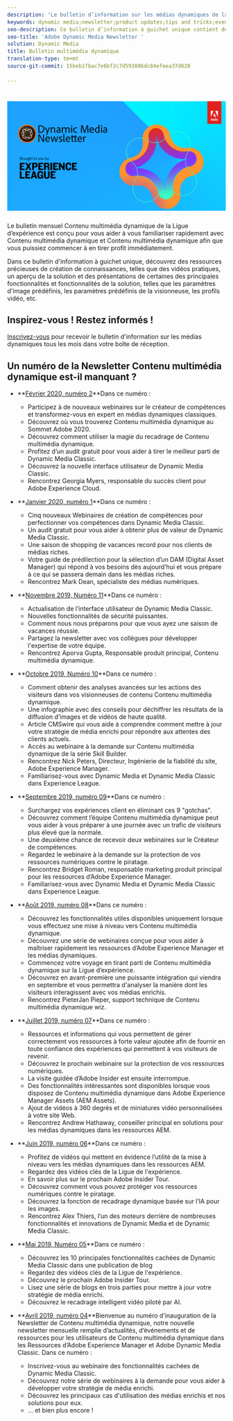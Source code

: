 ```yaml
---
description: 'Le bulletin d’information sur les médias dynamiques de la Ligue de l’expérience est un bulletin d’information mensuel. Il est conçu pour vous aider à vous familiariser avec les médias dynamiques et les médias dynamiques classiques afin que vous puissiez commencer à en tirer parti immédiatement. Des ressources précieuses d''acquisition de connaissances sont disponibles dans ce bulletin d''information à guichet unique, notamment sur la façon de réaliser des vidéos, des aperçus de solutions et des présentations de certaines fonctionnalités clés telles que les paramètres d''image prédéfinis, les paramètres prédéfinis de la visionneuse, les profils vidéo, etc. '
keywords: dynamic media;newsletter;product updates;tips and tricks;events;customer success;blog;blogs;images;videos;features;capabilities
seo-description: Ce bulletin d’information à guichet unique contient des ressources pour le développement des connaissances, notamment des vidéos, des aperçus de solutions et des présentations de certaines fonctionnalités clés, telles que les paramètres d’image prédéfinis, les paramètres prédéfinis de la visionneuse, les profils vidéo, etc.
seo-title: 'Adobe Dynamic Media Newsletter '
solution: Dynamic Media
title: Bulletin multimédia dynamique
translation-type: tm+mt
source-git-commit: 15beb1fbac7e6bf2c7d593806dc84efeea37d620

---
```



# ![Logo du bulletin d’informations sur les médias dynamiques](/help/assets/dynamic-media-newsletter-logo.png)

Le bulletin mensuel Contenu multimédia dynamique de la Ligue d’expérience est conçu pour vous aider à vous familiariser rapidement avec Contenu multimédia dynamique et Contenu multimédia dynamique afin que vous puissiez commencer à en tirer profit immédiatement.

Dans ce bulletin d&#39;information à guichet unique, découvrez des ressources précieuses de création de connaissances, telles que des vidéos pratiques, un aperçu de la solution et des présentations de certaines des principales fonctionnalités et fonctionnalités de la solution, telles que les paramètres d&#39;image prédéfinis, les paramètres prédéfinis de la visionneuse, les profils vidéo, etc.

## Inspirez-vous ! Restez informés !

[Inscrivez-vous](https://www.adobe.com/subscription/dynamic-media-newsletter.html) pour recevoir le bulletin d&#39;information sur les médias dynamiques tous les mois dans votre boîte de réception.

## Un numéro de la Newsletter Contenu multimédia dynamique est-il manquant ?

* **[Février 2020, numéro 2](http://amc-mkt-prod1-t.adobe-campaign.com/rest/head/mirrorPage/@5lYjerUalNCDQd6ABlMufSyP3GqbFDn747uBiom3-3_efxsaEjuw8LNhJxrs89ft1vcsQzjvxTGMo55w-4k0YyBVGiL6m5AWSe9I7H7wIXKT0Efz.html)**Dans ce numéro :

   * Participez à de nouveaux webinaires sur le créateur de compétences et transformez-vous en expert en médias dynamiques classiques.
   * Découvrez où vous trouverez Contenu multimédia dynamique au Sommet Adobe 2020.
   * Découvrez comment utiliser la magie du recadrage de Contenu multimédia dynamique.
   * Profitez d’un audit gratuit pour vous aider à tirer le meilleur parti de Dynamic Media Classic.
   * Découvrez la nouvelle interface utilisateur de Dynamic Media Classic.
   * Rencontrez Georgia Myers, responsable du succès client pour Adobe Experience Cloud.

* **[Janvier 2020, numéro 1](http://amc-mkt-prod1-t.adobe-campaign.com/rest/head/mirrorPage/@NpvOA7LHuVbd-W1B5pENdSLNFZ4L4ZeEkA_bVd4reX31KUOs3uaPFEuEx2mWz-3oNkVBcY5fdimoW3RM-SzTt6QXI4l1Rd2mEwrYsWp7C1LnUMVp.html)**Dans ce numéro :

   * Cinq nouveaux Webinaires de création de compétences pour perfectionner vos compétences dans Dynamic Media Classic.
   * Un audit gratuit pour vous aider à obtenir plus de valeur de Dynamic Media Classic.
   * Une saison de shopping de vacances record pour nos clients de médias riches.
   * Votre guide de prédilection pour la sélection d’un DAM (Digital Asset Manager) qui répond à vos besoins dès aujourd’hui et vous prépare à ce qui se passera demain dans les médias riches.
   * Rencontrez Mark Dean, spécialiste des médias numériques.

* **[Novembre 2019, Numéro 11](https://expleague.azureedge.net/assets/dynamic-media/Dynamic_Media_Newsletter_11_2019_Nov.html)**Dans ce numéro :

   * Actualisation de l’interface utilisateur de Dynamic Media Classic.
   * Nouvelles fonctionnalités de sécurité puissantes.
   * Comment nous nous préparons pour que vous ayez une saison de vacances réussie.
   * Partagez la newsletter avec vos collègues pour développer l&#39;expertise de votre équipe.
   * Rencontrez Aporva Gupta, Responsable produit principal, Contenu multimédia dynamique.

* **[Octobre 2019, Numéro 10](https://expleague.azureedge.net/assets/dynamic-media/Dynamic_Media_Newsletter_10_2019_Oct.html)**Dans ce numéro :

   * Comment obtenir des analyses avancées sur les actions des visiteurs dans vos visionneuses de contenu Contenu multimédia dynamique.
   * Une infographie avec des conseils pour déchiffrer les résultats de la diffusion d’images et de vidéos de haute qualité.
   * Article CMSwire qui vous aide à comprendre comment mettre à jour votre stratégie de média enrichi pour répondre aux attentes des clients actuels.
   * Accès au webinaire à la demande sur Contenu multimédia dynamique de la série Skill Builder.
   * Rencontrez Nick Peters, Directeur, Ingénierie de la fiabilité du site, Adobe Experience Manager.
   * Familiarisez-vous avec Dynamic Media et Dynamic Media Classic dans Experience League.

* **[Septembre 2019, numéro 09](https://expleague.azureedge.net/assets/dynamic-media/Dynamic_Media_Newsletter_09_2019_Sept.html)**Dans ce numéro :

   * Surchargez vos expériences client en éliminant ces 9 &quot;gotchas&quot;.
   * Découvrez comment l’équipe Contenu multimédia dynamique peut vous aider à vous préparer à une journée avec un trafic de visiteurs plus élevé que la normale.
   * Une deuxième chance de recevoir deux webinaires sur le Créateur de compétences.
   * Regardez le webinaire à la demande sur la protection de vos ressources numériques contre le piratage.
   * Rencontrez Bridget Roman, responsable marketing produit principal pour les ressources d’Adobe Experience Manager.
   * Familiarisez-vous avec Dynamic Media et Dynamic Media Classic dans Experience League.


* **[Août 2019, numéro 08](https://expleague.azureedge.net/assets/dynamic-media/Dynamic_Media_Newsletter_08_2019_Aug.html)**Dans ce numéro :

   * Découvrez les fonctionnalités utiles disponibles uniquement lorsque vous effectuez une mise à niveau vers Contenu multimédia dynamique.
   * Découvrez une série de webinaires conçue pour vous aider à maîtriser rapidement les ressources d’Adobe Experience Manager et les médias dynamiques.
   * Commencez votre voyage en tirant parti de Contenu multimédia dynamique sur la Ligue d’expérience.
   * Découvrez en avant-première une puissante intégration qui viendra en septembre et vous permettra d&#39;analyser la manière dont les visiteurs interagissent avec vos médias enrichis.
   * Rencontrez PieterJan Pieper, support technique de Contenu multimédia dynamique wiz.


* **[Juillet 2019, numéro 07](https://expleague.azureedge.net/assets/dynamic-media/Dynamic_Media_Newsletter_07_2019_July.html)**Dans ce numéro :

   * Ressources et informations qui vous permettent de gérer correctement vos ressources à forte valeur ajoutée afin de fournir en toute confiance des expériences qui permettent à vos visiteurs de revenir.
   * Découvrez le prochain webinaire sur la protection de vos ressources numériques.
   * La visite guidée d’Adobe Insider est ensuite interrompue.
   * Des fonctionnalités intéressantes sont disponibles lorsque vous disposez de Contenu multimédia dynamique dans Adobe Experience Manager Assets (AEM Assets).
   * Ajout de vidéos à 360 degrés et de miniatures vidéo personnalisées à votre site Web.
   * Rencontrez Andrew Hathaway, conseiller principal en solutions pour les médias dynamiques dans les ressources AEM.

* **[Juin 2019, numéro 06](https://expleague.azureedge.net/assets/dynamic-media/Dynamic_Media_Newsletter_06_2019_June.html)**Dans ce numéro :

   * Profitez de vidéos qui mettent en évidence l’utilité de la mise à niveau vers les médias dynamiques dans les ressources AEM.
   * Regardez des vidéos clés de la Ligue de l&#39;expérience.
   * En savoir plus sur le prochain Adobe Insider Tour.
   * Découvrez comment vous pouvez protéger vos ressources numériques contre le piratage.
   * Découvrez la fonction de recadrage dynamique basée sur l’IA pour les images.
   * Rencontrez Alex Thiers, l’un des moteurs derrière de nombreuses fonctionnalités et innovations de Dynamic Media et de Dynamic Media Classic.

* **[Mai 2019, Numéro 05](https://expleague.azureedge.net/assets/dynamic-media/Dynamic_Media_Newsletter_05_2019_May.html)**Dans ce numéro :

   * Découvrez les 10 principales fonctionnalités cachées de Dynamic Media Classic dans une publication de blog
   * Regardez des vidéos clés de la Ligue de l&#39;expérience.
   * Découvrez le prochain Adobe Insider Tour.
   * Lisez une série de blogs en trois parties pour mettre à jour votre stratégie de média enrichi.
   * Découvrez le recadrage intelligent vidéo piloté par AI.

* **[Avril 2019, numéro 04](https://expleague.azureedge.net/assets/dynamic-media/Dynamic_Media_Newsletter_04_2019_April.html)**Bienvenue au numéro d’inauguration de la Newsletter de Contenu multimédia dynamique, notre nouvelle newsletter mensuelle remplie d’actualités, d’événements et de ressources pour les utilisateurs de Contenu multimédia dynamique dans les Ressources d’Adobe Experience Manager et Adobe Dynamic Media Classic. Dans ce numéro :
   * Inscrivez-vous au webinaire des fonctionnalités cachées de Dynamic Media Classic.
   * Découvrez notre série de webinaires à la demande pour vous aider à développer votre stratégie de média enrichi.
   * Découvrez les principaux cas d&#39;utilisation des médias enrichis et nos solutions pour eux.
   * ... et bien plus encore !